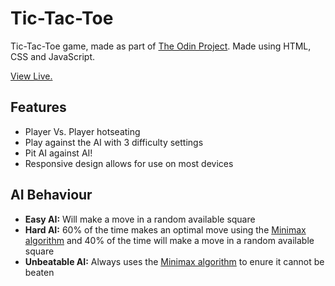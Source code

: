 # Tic-Tac-Toe

Tic-Tac-Toe game, made as part of [The Odin Project](https://www.theodinproject.com/). Made using HTML, CSS and JavaScript.

[View Live.](https://sullivown.github.io/tic-tac-toe/)

## Features

- Player Vs. Player hotseating
- Play against the AI with 3 difficulty settings
- Pit AI against AI!
- Responsive design allows for use on most devices

## AI Behaviour

- **Easy AI:** Will make a move in a random available square
- **Hard AI:** 60% of the time makes an optimal move using the [Minimax algorithm](https://en.wikipedia.org/wiki/Minimax) and 40% of the time will make a move in a random available square
- **Unbeatable AI:** Always uses the [Minimax algorithm](https://en.wikipedia.org/wiki/Minimax) to enure it cannot be beaten